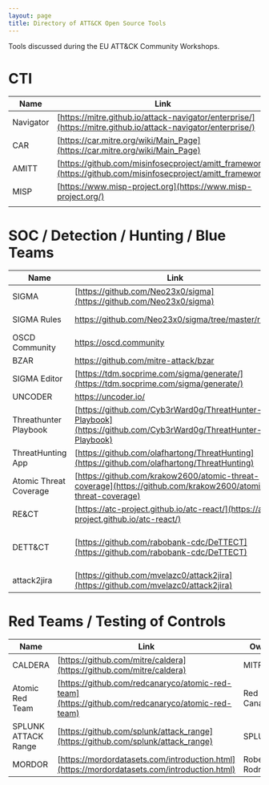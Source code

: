 ```yaml
---
layout: page
title: Directory of ATT&CK Open Source Tools
---
```


Tools discussed during the EU ATT&CK Community Workshops.

# CTI

| Name                             | Link                                                 | Owner                         |
|----------------------------------|------------------------------------------------------|-------------------------------|
| Navigator                        | [https://mitre.github.io/attack-navigator/enterprise/](https://mitre.github.io/attack-navigator/enterprise/) | MITRE                         |
| CAR                              | [https://car.mitre.org/wiki/Main_Page](https://car.mitre.org/wiki/Main_Page) | MITRE                         |
| AMITT                            | [https://github.com/misinfosecproject/amitt_framework](https://github.com/misinfosecproject/amitt_framework) |                               |
| MISP                             | [https://www.misp-project.org](https://www.misp-project.org/) | MISP Project             |
|                                  |                                                      |                               |

# SOC / Detection / Hunting / Blue Teams

| Name                             | Link                                                 | Owner                         |
|----------------------------------|------------------------------------------------------|-------------------------------|
| SIGMA                            | [https://github.com/Neo23x0/sigma](https://github.com/Neo23x0/sigma)                    | Florian Roth                  |
| SIGMA Rules                      | [https://github.com/Neo23x0/sigma/tree/master/rules ](https://github.com/Neo23x0/sigma/tree/master/rules)  | Florian Roth                  |
| OSCD Community                   | [https://oscd.community ](https://oscd.community )                               |                               |
| BZAR                             | [https://github.com/mitre-attack/bzar ](https://github.com/mitre-attack/bzar)                 | MITRE                         |
| SIGMA Editor                     | [https://tdm.socprime.com/sigma/generate/](https://tdm.socprime.com/sigma/generate/)            | SOCPRIME                      |
| UNCODER                          | [https://uncoder.io/ ](https://uncoder.io/)                                  | SOCPRIME                      |
| Threathunter Playbook            | [https://github.com/Cyb3rWard0g/ThreatHunter-Playbook](https://github.com/Cyb3rWard0g/ThreatHunter-Playbook) | Roberto Rodriguez             |
| ThreatHunting App                | [https://github.com/olafhartong/ThreatHunting](https://github.com/olafhartong/ThreatHunting)         | Olaf Hartong                  |
| Atomic Threat Coverage           | [https://github.com/krakow2600/atomic-threat-coverage](https://github.com/krakow2600/atomic-threat-coverage) | ATC Project                   |
| RE&CT                            | [https://atc-project.github.io/atc-react/](https://atc-project.github.io/atc-react/)             | ATC Project                   |
| DETT&CT                          | [https://github.com/rabobank-cdc/DeTTECT](https://github.com/rabobank-cdc/DeTTECT)             | Marcus Bakker / Ruben Bouwman |
| attack2jira                      | [https://github.com/mvelazc0/attack2jira](https://github.com/mvelazc0/attack2jira)              | Mauricio Velazco              |

# Red Teams / Testing of Controls

| Name                             | Link                                                 | Owner                         |
|----------------------------------|------------------------------------------------------|-------------------------------|
| CALDERA                          | [https://github.com/mitre/caldera](https://github.com/mitre/caldera)    | MITRE                         |
| Atomic Red Team                  | [https://github.com/redcanaryco/atomic-red-team](https://github.com/redcanaryco/atomic-red-team)      | Red Canary                    |
| SPLUNK ATTACK Range              | [https://github.com/splunk/attack_range](https://github.com/splunk/attack_range)              | SPLUNK                        |
| MORDOR                           | [https://mordordatasets.com/introduction.html](https://mordordatasets.com/introduction.html)         | Roberto Rodriguez             |

